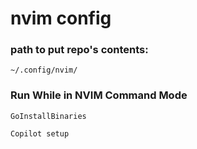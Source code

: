 # nvim config

### path to put repo's contents:

`~/.config/nvim/`

### Run While in NVIM Command Mode

`GoInstallBinaries`

`Copilot setup`
